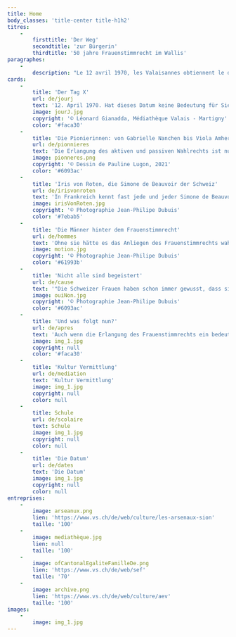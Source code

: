 ```yaml
---
title: Home
body_classes: 'title-center title-h1h2'
titres:
    -
        firsttitle: 'Der Weg'
        secondtitle: 'zur Bürgerin'
        thirdtitle: '50 jahre Frauenstimmrecht im Wallis'
paragraphes:
    -
        description: "Le 12 avril 1970, les Valaisannes obtiennent le droit de vote et d’éligibilité au niveau cantonal. Moins d’une année plus tard, le 7 février 1971, ce sont les Suissesses qui deviennent citoyennes sur le plan fédéral.\r\nA l’occasion des 50 ans du suffrage féminin en Valais et en Suisse, la Médiathèque Valais – Sion , les Archives de l’Etat du Valais et l’Office cantonal de l’égalité et de la famille se sont associés pour vous proposer une exposition qui retrace cette histoire du point de vue cantonal, des débuts de la lutte pour le suffrage féminin, en 1945, à la Grève des femmes de 2019, en passant par la désormais célèbre votation à Unterbäch, en 1957, les premières élues et le début de l’égalité entre les femmes et les hommes."
cards:
    -
        title: 'Der Tag X'
        url: de/jourj
        text: '12. April 1970. Hat dieses Datum keine Bedeutung für Sie? Immerhin markiert es einen Wendepunkt im Leben der Walliserinnen und Walliser.'
        image: jourJ.jpg
        copyright: '© Léonard Gianadda, Médiathèque Valais - Martigny'
        color: '#faca30'
    -
        title: 'Die Pionierinnen: von Gabrielle Nanchen bis Viola Amherd'
        url: de/pionnieres
        text: 'Die Erlangung des aktiven und passiven Wahlrechts ist nur der erste Schritt. Nun gilt es, gewählt zu werden.'
        image: pionneres.png
        copyright: '© Dessin de Pauline Lugon, 2021'
        color: '#6093ac'
    -
        title: 'Iris von Roten, die Simone de Beauvoir der Schweiz'
        url: de/irisvonroten
        text: 'In Frankreich kennt fast jede und jeder Simone de Beauvoir, die als Feministin die Geschichte des 20.'
        image: irisVonRoten.jpg
        copyright: '© Photographie Jean-Philipe Dubuis'
        color: '#7ebab5'
    -
        title: 'Die Männer hinter dem Frauenstimmrecht'
        url: de/hommes
        text: 'Ohne sie hätte es das Anliegen des Frauenstimmrechts wahrscheinlich nie auf die politische Bühne geschafft.'
        image: motion.jpg
        copyright: '© Photographie Jean-Philipe Dubuis'
        color: '#61993b'
    -
        title: 'Nicht alle sind begeistert'
        url: de/cause
        text: '"Die Schweizer Frauen haben schon immer gewusst, dass sie auch ohne Stimmrecht regieren können, weshalb sie gerne darauf verzichten."'
        image: ouiNon.jpg
        copyright: '© Photographie Jean-Philipe Dubuis'
        color: '#6093ac'
    -
        title: 'Und was folgt nun?'
        url: de/apres
        text: 'Auch wenn die Erlangung des Frauenstimmrechts ein bedeutender Sieg für die Frauen ist, so bedeutet dies noch keine Gleichberechtigung zwischen Frauen und Männern.'
        image: img_1.jpg
        copyright: null
        color: '#faca30'
    -
        title: 'Kultur Vermittlung'
        url: de/mediation
        text: 'Kultur Vermittlung'
        image: img_1.jpg
        copyright: null
        color: null
    -
        title: Schule
        url: de/scolaire
        text: Schule
        image: img_1.jpg
        copyright: null
        color: null
    -
        title: 'Die Datum'
        url: de/dates
        text: 'Die Datum'
        image: img_1.jpg
        copyright: null
        color: null
entreprises:
    -
        image: arseanux.png
        lien: 'https://www.vs.ch/de/web/culture/les-arsenaux-sion'
        taille: '100'
    -
        image: mediathèque.jpg
        lien: null
        taille: '100'
    -
        image: ofCantonalEgaliteFamilleDe.png
        lien: 'https://www.vs.ch/de/web/sef'
        taille: '70'
    -
        image: archive.png
        lien: 'https://www.vs.ch/de/web/culture/aev'
        taille: '100'
images:
    -
        image: img_1.jpg
---
```


